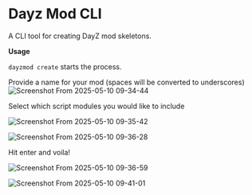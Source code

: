 # Dayz Mod CLI

A CLI tool for creating DayZ mod skeletons.

**Usage**

`dayzmod create` starts the process.

Provide a name for your mod (spaces will be converted to underscores)
![Screenshot From 2025-05-10 09-34-44](https://github.com/user-attachments/assets/11a9c1f4-5f9d-4bbf-8f3a-0e70b07617ce)


Select which script modules you would like to include

![Screenshot From 2025-05-10 09-35-42](https://github.com/user-attachments/assets/27a971eb-ce00-4e65-81d7-22ba0a7778d3)

![Screenshot From 2025-05-10 09-36-28](https://github.com/user-attachments/assets/dd68c9b4-048d-4482-9e5e-815259a9348e)

Hit enter and voila!

![Screenshot From 2025-05-10 09-36-59](https://github.com/user-attachments/assets/11b5f811-d525-49de-82a4-9d95c60f53c0)

![Screenshot From 2025-05-10 09-41-01](https://github.com/user-attachments/assets/8292b9ae-8b45-4e2b-89ea-63ab666f2f7f)

